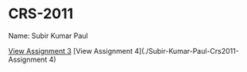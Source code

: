 # CRS-2011

Name: Subir Kumar Paul

[View Assignment 3](./Subir-Kumar-Paul-Crs2011.pdf)
[View Assignment 4](./Subir-Kumar-Paul-Crs2011-Assignment 4)
